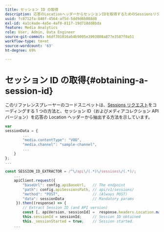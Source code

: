 ```yaml
---
title: セッション ID の取得
description: 応答のLocationヘッダーからセッションIDを取得するためのSessionsリクエストのコーディング方法を説明します。
uuid: fc8712fa-848f-4564-af5d-5dd9d6b088d8
exl-id: 4a1c4ade-4a5e-4af0-8117-19d718dd8bda
feature: Media Analytics
role: User, Admin, Data Engineer
source-git-commit: b6df391016ab4b9095e3993808a877e3587f0a51
workflow-type: tm+mt
source-wordcount: '63'
ht-degree: 69%

---
```


# セッション ID の取得{#obtaining-a-session-id}

このリファレンスプレーヤーのコードスニペットは、[Sessions リクエスト](/help/media-collection-api/mc-api-ref/mc-api-sessions-req.md)をコーディングする 1 つの方法と、セッション ID（およびメディアコレクション API バージョン）を応答の Location ヘッダーから抽出する方法を示しています。

```js
var  
sessionData = { 
        ... 
        "media.contentType": "VOD", 
        "media.channel": "sample-channel", 
        ... 
    } 
}; 
...

const SESSION_ID_EXTRACTOR = /^\/api\/(.*)\/sessions\/(.*)/; 
    ...
    apiClient.request({ 
        "baseUrl": config.apiBaseUrl,   // The endpoint 
        "path": config.apiSessionsPath, // api/v1/sessions/ 
        "method": "POST",               // (Always POST) 
        "data": sessionData             // Mandatory params 
     }).then((response) => { 
        // Extract Session ID (and API version) 
        const [, apiVersion, sessionId] =  response.headers.Location.match(SESSION_ID_EXTRACTOR);  
        this.sessionId = sessionId;     // Session ID obtained 
        this._sessionStarted = true;    // Session started. 
    ...
```
